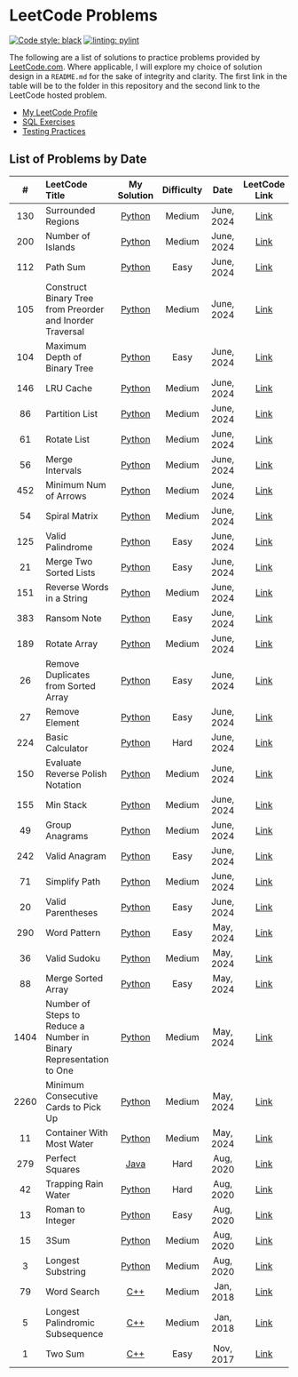 # LeetCode Problems

[![Code style: black](https://img.shields.io/badge/code%20style-black-000000.svg)](https://github.com/psf/black)
[![linting: pylint](https://img.shields.io/badge/linting-pylint-yellowgreen)](https://github.com/pylint-dev/pylint)

The following are a list of solutions to practice problems provided by [LeetCode.com](https://leetcode.com/). Where applicable, I will explore my choice of solution design in a `README.md` for the sake of integrity and clarity. The first link in the table will be to the folder in this repository and the second link to the LeetCode hosted problem.

- [My LeetCode Profile](https://leetcode.com/bmmurthum/)
- [SQL Exercises](https://github.com/bmmurthum/LeetCode-Problems/tree/master/SQL50)
- [Testing Practices](https://github.com/bmmurthum/LeetCode-Problems/blob/master/TESTING.md)

## List of Problems by Date

| # | LeetCode Title | My Solution | Difficulty | Date | LeetCode Link |
|:-:|:---------------|:-----------:|:----------:|:----:|:-------------:|
|130| Surrounded Regions | [Python](https://github.com/bmmurthum/LeetCode-Problems/tree/master/Medium/Surrounded-Regions) | Medium | June, 2024 | [Link](https://leetcode.com/problems/surrounded-regions/)|
|200| Number of Islands | [Python](https://github.com/bmmurthum/LeetCode-Problems/tree/master/Medium/Number-Of-Islands) | Medium | June, 2024 | [Link](https://leetcode.com/problems/number-of-islands/)|
|112| Path Sum | [Python](https://github.com/bmmurthum/LeetCode-Problems/tree/master/Easy/Path-Sum) | Easy | June, 2024 | [Link](https://leetcode.com/problems/path-sum/)|
|105| Construct Binary Tree from Preorder and Inorder Traversal | [Python](https://github.com/bmmurthum/LeetCode-Problems/tree/master/Medium/Construct-Binary-Tree-From-Preorder-And-Inorder-Traversal) | Medium | June, 2024 | [Link](https://leetcode.com/problems/construct-binary-tree-from-preorder-and-inorder-traversal/)|
|104| Maximum Depth of Binary Tree | [Python](https://github.com/bmmurthum/LeetCode-Problems/tree/master/Easy/Maximum-Depth-Of-Binary-Tree) | Easy | June, 2024 | [Link](https://leetcode.com/problems/maximum-depth-of-binary-tree/)|
|146| LRU Cache | [Python](https://github.com/bmmurthum/LeetCode-Problems/tree/master/Medium/LRU-Cache) | Medium | June, 2024 | [Link](https://leetcode.com/problems/lru-cache/)|
|86| Partition List | [Python](https://github.com/bmmurthum/LeetCode-Problems/tree/master/Medium/Partition-List) | Medium | June, 2024 | [Link](https://leetcode.com/problems/partition-list/)|
|61| Rotate List | [Python](https://github.com/bmmurthum/LeetCode-Problems/tree/master/Medium/Rotate-List) | Medium | June, 2024 | [Link](https://leetcode.com/problems/rotate-list/)|
|56| Merge Intervals | [Python](https://github.com/bmmurthum/LeetCode-Problems/tree/master/Medium/Merge-Intervals) | Medium | June, 2024 | [Link](https://leetcode.com/problems/merge-intervals/)|
|452| Minimum Num of Arrows | [Python](https://github.com/bmmurthum/LeetCode-Problems/tree/master/Medium/Minimum-Number-Of-Arrows-To-Burst-Balloon) | Medium | June, 2024 | [Link](https://leetcode.com/problems/minimum-number-of-arrows-to-burst-balloons/)|
|54| Spiral Matrix | [Python](https://github.com/bmmurthum/LeetCode-Problems/tree/master/Medium/Spiral-Matrix) | Medium | June, 2024 | [Link](https://leetcode.com/problems/spiral-matrix/)|
|125| Valid Palindrome | [Python](https://github.com/bmmurthum/LeetCode-Problems/tree/master/Easy/Valid-Palindrome) | Easy | June, 2024 | [Link](https://leetcode.com/problems/valid-palindrome/)|
|21| Merge Two Sorted Lists | [Python](https://github.com/bmmurthum/LeetCode-Problems/tree/master/Easy/Merge-Two-Sorted-Lists) | Easy | June, 2024 | [Link](https://leetcode.com/problems/merge-two-sorted-lists/)|
|151| Reverse Words in a String | [Python](https://github.com/bmmurthum/LeetCode-Problems/tree/master/Medium/Reverse-Words-In-A-String) | Medium | June, 2024 | [Link](https://leetcode.com/problems/reverse-words-in-a-string/)|
|383| Ransom Note | [Python](https://github.com/bmmurthum/LeetCode-Problems/tree/master/Easy/Ransom-Note) | Easy | June, 2024 | [Link](https://leetcode.com/problems/ransom-note/)|
|189| Rotate Array | [Python](https://github.com/bmmurthum/LeetCode-Problems/tree/master/Medium/Rotate-Array) | Medium | June, 2024 | [Link](https://leetcode.com/problems/rotate-array/)|
|26| Remove Duplicates from Sorted Array | [Python](https://github.com/bmmurthum/LeetCode-Problems/tree/master/Easy/Remove-Duplicates-From-Sorted-Array) | Easy | June, 2024 | [Link](https://leetcode.com/problems/remove-duplicates-from-sorted-array/)|
|27| Remove Element | [Python](https://github.com/bmmurthum/LeetCode-Problems/tree/master/Easy/Remove-Element) | Easy | June, 2024 | [Link](https://leetcode.com/problems/remove-element/)|
|224| Basic Calculator | [Python](https://github.com/bmmurthum/LeetCode-Problems/tree/master/Hard/Basic-Calculator) | Hard | June, 2024 | [Link](https://leetcode.com/problems/basic-calculator/)|
|150| Evaluate Reverse Polish Notation | [Python](https://github.com/bmmurthum/LeetCode-Problems/tree/master/Medium/Evaluate-Reverse-Polish-Notation) | Medium | June, 2024 | [Link](https://leetcode.com/problems/evaluate-reverse-polish-notation/)|
|155| Min Stack | [Python](https://github.com/bmmurthum/LeetCode-Problems/tree/master/Medium/Min-Stack) | Medium | June, 2024 | [Link](https://leetcode.com/problems/min-stack)|
|49| Group Anagrams | [Python](https://github.com/bmmurthum/LeetCode-Problems/tree/master/Medium/Group-Anagrams) | Medium | June, 2024 | [Link](https://leetcode.com/problems/group-anagrams)|
|242| Valid Anagram | [Python](https://github.com/bmmurthum/LeetCode-Problems/tree/master/Easy/Valid-Anagram) | Easy | June, 2024 | [Link](https://leetcode.com/problems/valid-anagram)|
|71| Simplify Path | [Python](https://github.com/bmmurthum/LeetCode-Problems/tree/master/Medium/Simplify-Path) | Medium | June, 2024 | [Link](https://leetcode.com/problems/simplify-path/)|
|20| Valid Parentheses | [Python](https://github.com/bmmurthum/LeetCode-Problems/tree/master/Easy/Valid-Parentheses) | Easy | June, 2024 | [Link](https://leetcode.com/problems/valid-parentheses/)|
|290| Word Pattern | [Python](https://github.com/bmmurthum/LeetCode-Problems/tree/master/Easy/Word-Pattern) | Easy | May, 2024 | [Link](https://leetcode.com/problems/word-pattern/)|
|36| Valid Sudoku | [Python](https://github.com/bmmurthum/LeetCode-Problems/tree/master/Medium/Valid-Sudoku) | Medium | May, 2024 | [Link](https://leetcode.com/problems/valid-sudoku/)|
|88| Merge Sorted Array | [Python](https://github.com/bmmurthum/LeetCode-Problems/tree/master/Easy/Merge-Sorted-Array) | Easy | May, 2024 | [Link](https://leetcode.com/problems/merge-sorted-array/)|
|1404| Number of Steps to Reduce a Number in Binary Representation to One | [Python](https://github.com/bmmurthum/LeetCode-Problems/tree/master/Medium/Number-Of-Steps-To-Reduce-A-Number-In-Binary-Representation-To-One) | Medium | May, 2024 | [Link](https://leetcode.com/problems/number-of-steps-to-reduce-a-number-in-binary-representation-to-one/)|
|2260| Minimum Consecutive Cards to Pick Up | [Python](https://github.com/bmmurthum/LeetCode-Problems/tree/master/Medium/Minimum-Consecutive-Cards-To-Pick-Up) | Medium | May, 2024 | [Link](https://leetcode.com/problems/minimum-consecutive-cards-to-pick-up/description/)|
|11| Container With Most Water | [Python](https://github.com/bmmurthum/LeetCode-Problems/tree/master/Medium/Container-With-Most-Water) | Medium | May, 2024 | [Link](https://leetcode.com/problems/container-with-most-water/)|
|279| Perfect Squares | [Java](https://github.com/bmmurthum/LeetCode-Problems/tree/master/Medium/Perfect-Squares) | Hard | Aug, 2020 | [Link](https://leetcode.com/problems/perfect-squares/)|
|42| Trapping Rain Water | [Python](https://github.com/bmmurthum/LeetCode-Problems/tree/master/Hard/Trapping-Rain-Water) | Hard | Aug, 2020 | [Link](https://leetcode.com/problems/trapping-rain-water/)|
|13| Roman to Integer | [Python](https://github.com/bmmurthum/LeetCode-Problems/tree/master/Easy/Roman-To-Integer) | Easy | Aug, 2020 | [Link](https://leetcode.com/problems/roman-to-integer/)|
|15| 3Sum | [Python](https://github.com/bmmurthum/LeetCode-Problems/tree/master/Medium/3Sum) | Medium | Aug, 2020 | [Link](https://leetcode.com/problems/3sum/)|
|3| Longest Substring | [Python](https://github.com/bmmurthum/LeetCode-Problems/tree/master/Medium/Longest-Substring-Without-Repeating-Characters) | Medium | Aug, 2020 | [Link](https://leetcode.com/problems/longest-substring-without-repeating-characters/)|
|79| Word Search | [C++](https://github.com/bmmurthum/LeetCode-Problems/tree/master/Medium/Word-Search) | Medium | Jan, 2018 | [Link](https://leetcode.com/problems/word-search/description/)|
|5| Longest Palindromic Subsequence | [C++](https://github.com/bmmurthum/LeetCode-Problems/tree/master/Medium/Longest-Palindromic-Substring) | Medium | Jan, 2018 | [Link](https://leetcode.com/problems/longest-palindromic-substring/)|
|1| Two Sum | [C++](https://github.com/bmmurthum/LeetCode-Problems/tree/master/Easy/Two-Sum) | Easy | Nov, 2017 | [Link](https://leetcode.com/problems/two-sum/description/)|
